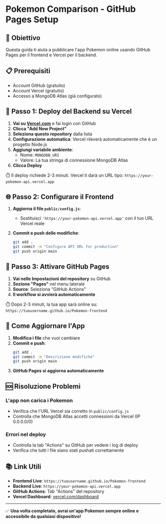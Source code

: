 # Pokemon Comparison - GitHub Pages Setup

## 🎯 Obiettivo
Questa guida ti aiuta a pubblicare l'app Pokemon online usando GitHub Pages per il frontend e Vercel per il backend.

## 📋 Prerequisiti
- Account GitHub (gratuito)
- Account Vercel (gratuito)
- Accesso a MongoDB Atlas (già configurato)

## 🚀 Passo 1: Deploy del Backend su Vercel

1. **Vai su [Vercel.com](https://vercel.com)** e fai login con GitHub
2. **Clicca "Add New Project"**
3. **Seleziona questo repository** dalla lista
4. **Configurazione automatica**: Vercel rileverà automaticamente che è un progetto Node.js
5. **Aggiungi variabile ambiente**:
   - Nome: `MONGODB_URI`
   - Valore: La tua stringa di connessione MongoDB Atlas
6. **Clicca Deploy**

⏱️ Il deploy richiede 2-3 minuti. Vercel ti darà un URL tipo: `https://your-pokemon-api.vercel.app`

## 🌐 Passo 2: Configurare il Frontend

1. **Aggiorna il file `public/config.js`**:
   - Sostituisci `'https://your-pokemon-api.vercel.app'` con il tuo URL Vercel reale
   
2. **Commit e push delle modifiche**:
   ```bash
   git add .
   git commit -m "Configure API URL for production"
   git push origin main
   ```

## 📄 Passo 3: Attivare GitHub Pages

1. **Vai nelle Impostazioni del repository** su GitHub
2. **Sezione "Pages"** nel menu laterale
3. **Source**: Seleziona "GitHub Actions"
4. **Il workflow si avvierà automaticamente**

⏱️ Dopo 2-3 minuti, la tua app sarà online su: `https://tuousername.github.io/Pokemon-frontend`

## 🔧 Come Aggiornare l'App

1. **Modifica i file** che vuoi cambiare
2. **Commit e push**:
   ```bash
   git add .
   git commit -m "Descrizione modifiche"
   git push origin main
   ```
3. **GitHub Pages si aggiorna automaticamente**

## 🆘 Risoluzione Problemi

### L'app non carica i Pokemon
- Verifica che l'URL Vercel sia corretto in `public/config.js`
- Controlla che MongoDB Atlas accetti connessioni da Vercel (IP 0.0.0.0/0)

### Errori nel deploy
- Controlla la tab "Actions" su GitHub per vedere i log di deploy
- Verifica che tutti i file siano stati pushati correttamente

## 📚 Link Utili
- **Frontend Live**: `https://tuousername.github.io/Pokemon-frontend`
- **Backend Live**: `https://your-pokemon-api.vercel.app`
- **GitHub Actions**: Tab "Actions" del repository
- **Vercel Dashboard**: [vercel.com/dashboard](https://vercel.com/dashboard)

---

✅ **Una volta completato, avrai un'app Pokemon sempre online e accessibile da qualsiasi dispositivo!**